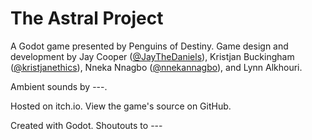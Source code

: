 # The Astral Project

A Godot game presented by Penguins of Destiny. Game design and development by Jay Cooper ([@JayTheDaniels](https://github.com/JayTheDaniels)), Kristjan Buckingham ([@kristjanethics](https://github.com/kristjanethics)), Nneka Nnagbo ([@nnekannagbo](https://github.com/nnekannagbo)), and Lynn Alkhouri. 

Ambient sounds by ---.

Hosted on itch.io. View the game's source on GitHub.

Created with Godot. Shoutouts to ---
